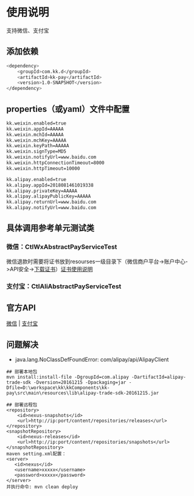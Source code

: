 # 使用说明
支持微信、支付宝
    
## 添加依赖
```bash
<dependency>
    <groupId>com.kk.d</groupId>
    <artifactId>kk-pay</artifactId>
    <version>1.0-SNAPSHOT</version>
</dependency>
```

## properties（或yaml）文件中配置
```bash
kk.weixin.enabled=true
kk.weixin.appId=AAAAA
kk.weixin.mchId=AAAAA
kk.weixin.mchKey=AAAAA
kk.weixin.keyPath=AAAAA
kk.weixin.signType=MD5
kk.weixin.notifyUrl=www.baidu.com
kk.weixin.httpConnectionTimeout=8000
kk.weixin.httpTimeout=10000

kk.alipay.enabled=true
kk.alipay.appId=2018081461019338
kk.alipay.privateKey=AAAAA
kk.alipay.alipayPublicKey=AAAAA
kk.alipay.returnUrl=www.baidu.com
kk.alipay.notifyUrl=www.baidu.com
```

## 具体调用参考单元测试类

### 微信：CtlWxAbstractPayServiceTest
 微信退款时需要将证书放到resourses一级目录下（微信商户平台->账户中心->API安全->[下载证书](https://pay.weixin.qq.com/index.php/core/cert/api_cert)）[证书使用说明](https://pay.weixin.qq.com/wiki/doc/api/app/app.php?chapter=4_3)

### 支付宝：CtlAliAbstractPayServiceTest

## 官方API
[微信](https://github.com/binarywang/weixin-java-pay-demo) | [支付宝](https://docs.open.alipay.com/api_1/alipay.trade.precreate)


## 问题解决
* java.lang.NoClassDefFoundError: com/alipay/api/AlipayClient
```
## 部署本地包
mvn install:install-file -DgroupId=com.alipay -DartifactId=alipay-trade-sdk -Dversion=20161215 -Dpackaging=jar -Dfile=D:\workspace\kk\kkComponents\kk-pay\src\main\resources\lib\alipay-trade-sdk-20161215.jar

## 部署远程包
<repository>
    <id>nexus-snapshots</id>
    <url>http://ip:port/content/repositories/releases</url>
</repository>
<snapshotRepository>
    <id>nexus-releases</id>
    <url>http://ip:port/content/repositories/snapshots</url>
</snapshotRepository>
maven setting.xml配置：
<server>  
   <id>nexus</id>  
   <username>xxxxx</username>  
   <password>xxxxx</password>
</server>
并执行命令: mvn clean deploy
```